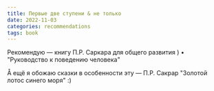 ```yaml
---
title: Первые две ступени & не только
date: 2022-11-03
categories: recommendations
tags: book
---
```

Рекомендую — книгу П.Р. Саркара для общего развития )
• "Руководство к поведению человека"

Å ещё я обожаю сказки в особенности
эту — П.Р. Сакрар "Золотой лотос синего моря" :)
